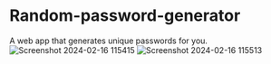# Random-password-generator
A web app that generates unique passwords for you.
![Screenshot 2024-02-16 115415](https://github.com/muuo-maker/Random-password-generator/assets/134305463/1d1b6099-9f94-4c5e-87bd-013e630cc119)
![Screenshot 2024-02-16 115513](https://github.com/muuo-maker/Random-password-generator/assets/134305463/9ad6e16b-ac66-41f8-959e-d2f8068548b6)

